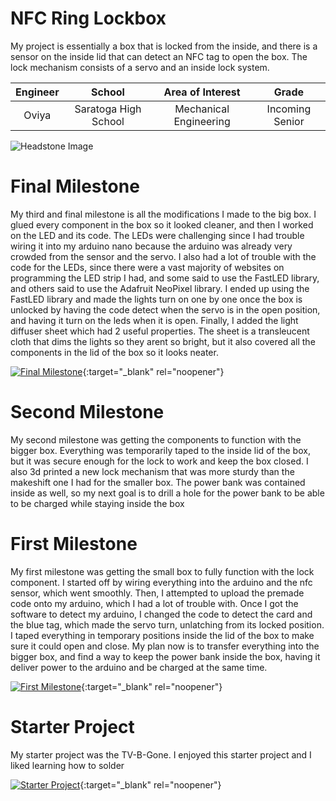 ﻿# NFC Ring Lockbox

My project is essentially a box that is locked from the inside, and there is a sensor on the inside lid that can detect an NFC tag to open the box. The lock mechanism consists of a servo and an inside lock system.

| **Engineer** | **School** | **Area of Interest** | **Grade** |
|:--:|:--:|:--:|:--:|
| Oviya | Saratoga High School | Mechanical Engineering | Incoming Senior

![Headstone Image](https://lh3.googleusercontent.com/pw/AM-JKLVjoaOj20mrgSaT2xlT8xI3zW5ae3hWRTWBcDVfpSIbOZJ1DSCTVWk1yNrKifwZxAZa_r3TzbY-AkHYKdsfEh-7V2UPap4HYCyCKKVPUsxkHztkGz6gToz-faYzZiiRTWbgspp4wv69V2qW3ffDSI3Q=w1470-h1468-no?authuser=0)
  
# Final Milestone

My third and final milestone is all the modifications I made to the big box. I glued every component in the box so it looked cleaner, and then I worked on the LED and its code. The LEDs were challenging since I had trouble wiring it into my arduino nano because the arduino was already very crowded from the sensor and the servo. I also had a lot of trouble with the code for the LEDs, since there were a vast majority of websites on programming the LED strip I had, and some said to use the FastLED library, and others said to use the Adafruit NeoPixel library. I ended up using the FastLED library and made the lights turn on one by one once the box is unlocked by having the code detect when the servo is in the open position, and having it turn on the leds when it is open. Finally, I added the light diffuser sheet which had 2 useful properties. The sheet is a transleucent cloth that dims the lights so they arent so bright, but it also covered all the components in the lid of the box so it looks neater.

[![Final Milestone](http://i3.ytimg.com/vi/IEm6FtnIZao/hqdefault.jpg)](https://youtu.be/IEm6FtnIZao){:target="_blank" rel="noopener"}

# Second Milestone


My second milestone was getting the components to function with the bigger box. Everything was temporarily taped to the inside lid of the box, but it was secure enough for the lock to work and keep the box closed. I also 3d printed a new lock mechanism that was more sturdy than the makeshift one I had for the smaller box. The power bank was contained inside as well, so my next goal is to drill a hole for the power bank to be able to be charged while staying inside the box


# First Milestone
  

My first milestone was getting the small box to fully function with the lock component. I started off by wiring everything into the arduino and the nfc sensor, which went smoothly. Then, I attempted to upload the premade code onto my arduino, which I had a lot of trouble with. Once I got the software to detect my arduino, I changed the code to detect the card and the blue tag, which made the servo turn, unlatching from its locked position. I taped everything in temporary positions inside the lid of the box to make sure it could open and close. My plan now is to transfer everything into the bigger box, and find a way to keep the power bank inside the box, having it deliver power to the arduino and be charged at the same time.

[![First Milestone](https://i3.ytimg.com/vi/IFp1ID-JiJs/maxresdefault.jpg)](https://youtu.be/IFp1ID-JiJs){:target="_blank" rel="noopener"}

# Starter Project

My starter project was the TV-B-Gone. I enjoyed this starter project and I liked learning how to solder

[![Starter Project](http://i3.ytimg.com/vi/0r1jMHuBnds/hqdefault.jpg)](https://youtu.be/0r1jMHuBnds){:target="_blank" rel="noopener"}
